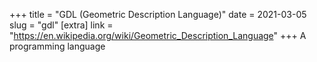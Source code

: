 +++
title = "GDL (Geometric Description Language)"
date = 2021-03-05
slug = "gdl"
[extra]
link = "https://en.wikipedia.org/wiki/Geometric_Description_Language"
+++
A programming language

